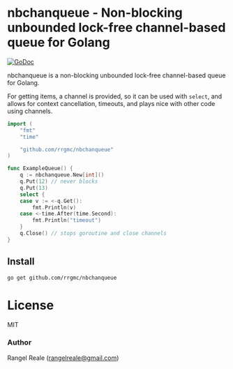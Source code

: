 # nbchanqueue - Non-blocking unbounded lock-free channel-based queue for Golang
[![GoDoc](https://godoc.org/github.com/rrgmc/nbchanqueue?status.png)](https://godoc.org/github.com/rrgmc/nbchanqueue)

nbchanqueue is a non-blocking unbounded lock-free channel-based queue for Golang.

For getting items, a channel is provided, so it can be used with `select`, and allows for context cancellation,
timeouts, and plays nice with other code using channels.

```go
import (
    "fmt"
    "time"

    "github.com/rrgmc/nbchanqueue"
)

func ExampleQueue() {
    q := nbchanqueue.New[int]()
    q.Put(12) // never blocks
    q.Put(13)
    select {
    case v := <-q.Get():
        fmt.Println(v)
    case <-time.After(time.Second):
        fmt.Println("timeout")
    }
    q.Close() // stops goroutine and close channels
}
```

## Install

```shell
go get github.com/rrgmc/nbchanqueue
```

# License

MIT

### Author

Rangel Reale (rangelreale@gmail.com)
